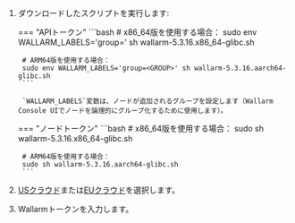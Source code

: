 1. ダウンロードしたスクリプトを実行します:

    === "APIトークン"
        ```bash
        # x86_64版を使用する場合：
        sudo env WALLARM_LABELS='group=<GROUP>' sh wallarm-5.3.16.x86_64-glibc.sh

        # ARM64版を使用する場合：
        sudo env WALLARM_LABELS='group=<GROUP>' sh wallarm-5.3.16.aarch64-glibc.sh
        ```        

        `WALLARM_LABELS`変数は、ノードが追加されるグループを設定します（Wallarm Console UIでノードを論理的にグループ化するために使用します）。

    === "ノードトークン"
        ```bash
        # x86_64版を使用する場合：
        sudo sh wallarm-5.3.16.x86_64-glibc.sh

        # ARM64版を使用する場合：
        sudo sh wallarm-5.3.16.aarch64-glibc.sh
        ```

1. [USクラウド](https://us1.my.wallarm.com/)または[EUクラウド](https://my.wallarm.com/)を選択します。
1. Wallarmトークンを入力します。